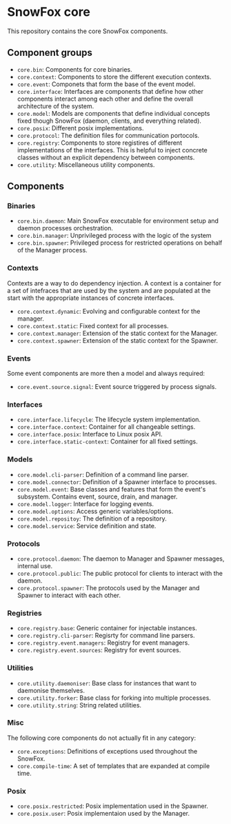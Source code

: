 SnowFox core
============
This repository contains the core SnowFox components.


Component groups
----------------

  * `core.bin`: Components for core binaries.
  * `core.context`: Components to store the different execution contexts.
  * `core.event`: Componets that form the base of the event model.
  * `core.interface`:
      Interfaces are components that define how other components interact
      among each other and define the overall architecture of the system.
  * `core.model`:
      Models are components that define individual concepts fixed though
      SnowFox (daemon, clients, and everything related).
  * `core.posix`: Different posix implementations.
  * `core.protocol`: The definition files for communication portocols.
  * `core.registry`:
      Components to store registires of different implementations of the
      interfaces.
      This is helpful to inject concrete classes without an explicit
      dependency between components.
  * `core.utility`: Miscellaneous utility components.


Components
----------


### Binaries

  * `core.bin.daemon`:
      Main SnowFox executable for environment setup and daemon processes
      orchestration.
  * `core.bin.manager`: Unprivileged process with the logic of the system
  * `core.bin.spawner`:
      Privileged process for restricted operations on behalf of the
      Manager process.


### Contexts
Contexts are a way to do dependency injection.
A context is a container for a set of intefraces that are used by the system
and are populated at the start with the appropriate instances of concrete
interfaces.

  * `core.context.dynamic`: Evolving and configurable context for the manager.
  * `core.context.static`: Fixed context for all processes.
  * `core.context.manager`: Extension of the static context for the Manager.
  * `core.context.spawner`: Extension of the static context for the Spawner.


### Events
Some event components are more then a model and always required:

  * `core.event.source.signal`: Event source triggered by process signals.


### Interfaces

  * `core.interface.lifecycle`: The lifecycle system implementation.
  * `core.interface.context`: Container for all changeable settings.
  * `core.interface.posix`: Interface to Linux posix API.
  * `core.interface.static-context`: Container for all fixed settings.


### Models

  * `core.model.cli-parser`: Definition of a command line parser.
  * `core.model.connector`: Definition of a Spawner interface to processes.
  * `core.model.event`:
      Base classes and features that form the event's subsystem.
      Contains event, source, drain, and manager.
  * `core.model.logger`: Interface for logging events.
  * `core.model.options`: Access generic variables/options.
  * `core.model.repositoy`: The definition of a repository.
  * `core.model.service`: Service definition and state.


### Protocols

  * `core.protocol.daemon`:
    The daemon to Manager and Spawner messages, internal use.
  * `core.protocol.public`:
    The public protocol for clients to interact with the daemon.
  * `core.protocol.spawner`:
    The protocols used by the Manager and Spawner to interact with each other.


### Registries

  * `core.registry.base`: Generic container for injectable instances.
  * `core.registry.cli-parser`: Regisrty for command line parsers.
  * `core.registry.event.managers`: Registry for event managers.
  * `core.registry.event.sources`: Registry for event sources.


### Utilities

  * `core.utility.daemoniser`:
    Base class for instances that want to daemonise themselves.
  * `core.utility.forker`: Base class for forking into multiple processes.
  * `core.utility.string`: String related utilities.


### Misc
The following core components do not actually fit in any category:

  * `core.exceptions`: Definitions of exceptions used throughout the SnowFox.
  * `core.compile-time`: A set of templates that are expanded at compile time.

### Posix

  * `core.posix.restricted`: Posix implementation used in the Spawner.
  * `core.posix.user`: Posix implementaion used by the Manager.
